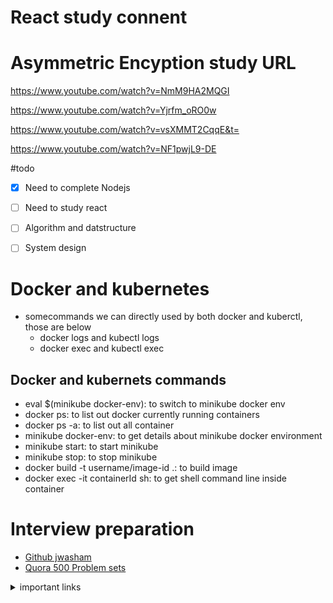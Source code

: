 # React study connent
# Asymmetric Encyption study URL

https://www.youtube.com/watch?v=NmM9HA2MQGI

https://www.youtube.com/watch?v=Yjrfm_oRO0w

https://www.youtube.com/watch?v=vsXMMT2CqqE&t=

https://www.youtube.com/watch?v=NF1pwjL9-DE

#todo
- [X] Need to complete Nodejs
- [ ] Need to study react
- [ ] Algorithm and datstructure
- [ ] System design


# Docker and kubernetes
- somecommands we can directly used by both docker and kuberctl, those are below
	- docker logs and kubectl logs
	- docker exec and kubectl exec
## Docker and kubernets commands
- eval $(minikube docker-env): to switch to minikube docker env
- docker ps: to list out docker currently running containers
- docker ps -a: to list out all container
- minikube docker-env: to get details about minikube docker environment
- minikube start: to start minikube
- minikube stop: to stop minikube
- docker build -t username/image-id .: to build image
- docker exec -it containerId sh: to get shell command line inside container

# Interview preparation
- [Github jwasham](https://github.com/jwasham/coding-interview-university)
- [Quora 500 Problem sets](https://techiedelight.quora.com/500-Data-Structures-and-Algorithms-interview-questions-and-their-solutions)
<details>
<summary>important links</summary>
	
</details>
